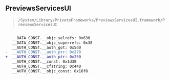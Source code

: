 ## PreviewsServicesUI

> `/System/Library/PrivateFrameworks/PreviewsServicesUI.framework/PreviewsServicesUI`

```diff

   __DATA_CONST.__objc_selrefs: 0x630
   __DATA_CONST.__objc_superrefs: 0x38
   __AUTH_CONST.__auth_got: 0x5d0
-  __AUTH_CONST.__auth_ptr: 0x278
+  __AUTH_CONST.__auth_ptr: 0x250
   __AUTH_CONST.__const: 0x1d38
   __AUTH_CONST.__cfstring: 0x440
   __AUTH_CONST.__objc_const: 0x16f8

```
